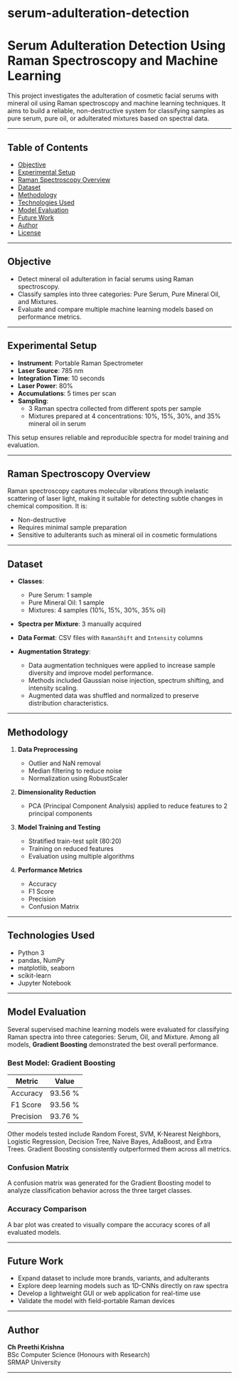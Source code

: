 # serum-adulteration-detection

# Serum Adulteration Detection Using Raman Spectroscopy and Machine Learning

This project investigates the adulteration of cosmetic facial serums with mineral oil using Raman spectroscopy and machine learning techniques. It aims to build a reliable, non-destructive system for classifying samples as pure serum, pure oil, or adulterated mixtures based on spectral data.

---

## Table of Contents

- [Objective](#objective)  
- [Experimental Setup](#experimental-setup)  
- [Raman Spectroscopy Overview](#raman-spectroscopy-overview)  
- [Dataset](#dataset)  
- [Methodology](#methodology)  
- [Technologies Used](#technologies-used)  
- [Model Evaluation](#model-evaluation)  
- [Future Work](#future-work)  
- [Author](#author)  
- [License](#license)

---

## Objective

- Detect mineral oil adulteration in facial serums using Raman spectroscopy.  
- Classify samples into three categories: Pure Serum, Pure Mineral Oil, and Mixtures.  
- Evaluate and compare multiple machine learning models based on performance metrics.  

---

## Experimental Setup

- **Instrument**: Portable Raman Spectrometer  
- **Laser Source**: 785 nm  
- **Integration Time**: 10 seconds  
- **Laser Power**: 80%  
- **Accumulations**: 5 times per scan  
- **Sampling**:  
  - 3 Raman spectra collected from different spots per sample  
  - Mixtures prepared at 4 concentrations: 10%, 15%, 30%, and 35% mineral oil in serum  

This setup ensures reliable and reproducible spectra for model training and evaluation.

---

## Raman Spectroscopy Overview

Raman spectroscopy captures molecular vibrations through inelastic scattering of laser light, making it suitable for detecting subtle changes in chemical composition. It is:

- Non-destructive  
- Requires minimal sample preparation  
- Sensitive to adulterants such as mineral oil in cosmetic formulations  

---

## Dataset

- **Classes**:
  - Pure Serum: 1 sample  
  - Pure Mineral Oil: 1 sample  
  - Mixtures: 4 samples (10%, 15%, 30%, 35% oil)  

- **Spectra per Mixture**: 3 manually acquired  
- **Data Format**: CSV files with `RamanShift` and `Intensity` columns

- **Augmentation Strategy**:
  - Data augmentation techniques were applied to increase sample diversity and improve model performance.
  - Methods included Gaussian noise injection, spectrum shifting, and intensity scaling.
  - Augmented data was shuffled and normalized to preserve distribution characteristics.

---

## Methodology

1. **Data Preprocessing**  
   - Outlier and NaN removal  
   - Median filtering to reduce noise  
   - Normalization using RobustScaler  

2. **Dimensionality Reduction**  
   - PCA (Principal Component Analysis) applied to reduce features to 2 principal components

3. **Model Training and Testing**  
   - Stratified train-test split (80:20)  
   - Training on reduced features  
   - Evaluation using multiple algorithms

4. **Performance Metrics**  
   - Accuracy  
   - F1 Score  
   - Precision  
   - Confusion Matrix

---

## Technologies Used

- Python 3  
- pandas, NumPy  
- matplotlib, seaborn  
- scikit-learn  
- Jupyter Notebook  

---

## Model Evaluation

Several supervised machine learning models were evaluated for classifying Raman spectra into three categories: Serum, Oil, and Mixture. Among all models, **Gradient Boosting** demonstrated the best overall performance.

### Best Model: Gradient Boosting

| Metric       | Value    |
|--------------|----------|
| Accuracy     | 93.56 %  |
| F1 Score     | 93.56 %  |
| Precision    | 93.76 %  |

Other models tested include Random Forest, SVM, K-Nearest Neighbors, Logistic Regression, Decision Tree, Naive Bayes, AdaBoost, and Extra Trees. Gradient Boosting consistently outperformed them across all metrics.

### Confusion Matrix

A confusion matrix was generated for the Gradient Boosting model to analyze classification behavior across the three target classes.

### Accuracy Comparison

A bar plot was created to visually compare the accuracy scores of all evaluated models.

---

## Future Work

- Expand dataset to include more brands, variants, and adulterants  
- Explore deep learning models such as 1D-CNNs directly on raw spectra  
- Develop a lightweight GUI or web application for real-time use  
- Validate the model with field-portable Raman devices

---

## Author

**Ch Preethi Krishna**  
BSc Computer Science (Honours with Research)  
SRMAP University

---
